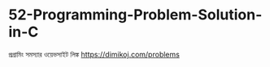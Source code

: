 # 52-Programming-Problem-Solution-in-C
প্রগ্রামিং সমস্যার ওয়েভসাইট লিঙ্ক https://dimikoj.com/problems
